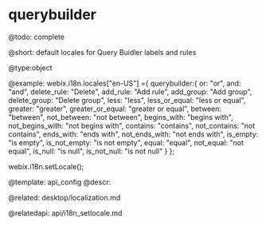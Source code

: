 querybuilder
=============

@todo:
	complete


@short:
	default locales for Query Buidler labels and rules

@type:object

@example:
webix.i18n.locales["en-US"] ={
    querybuilder:{
        or: "or",
        and: "and",
        delete_rule: "Delete",
        add_rule: "Add rule",
        add_group: "Add group",
        delete_group: "Delete group",
        less: "less",
        less_or_equal: "less or equal",
        greater: "greater",
        greater_or_equal: "greater or equal",
        between: "between",
        not_between: "not between",
        begins_with: "begins with",
        not_begins_with: "not begins with",
        contains: "contains",
        not_contains: "not contains",
        ends_with: "ends with",
        not_ends_with: "not ends with",
        is_empty: "is empty",
        is_not_empty: "is not empty",
        equal: "equal",
        not_equal: "not equal",
        is_null: "is null",
        is_not_null: "is not null"
    }
};

webix.i18n.setLocale();

@template:	api_config
@descr:


@related:
	desktop/localization.md

@relatedapi:
	api/i18n_setlocale.md



